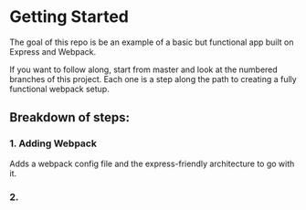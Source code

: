 # Getting Started

The goal of this repo is be an example of a basic but functional app built on Express and Webpack. 

If you want to follow along, start from master and look at the numbered branches of this project. Each one is a step along the path to creating a fully functional webpack setup. 

## Breakdown of steps:

### 1. Adding Webpack

Adds a webpack config file and the express-friendly architecture to go with it. 

### 2. 
